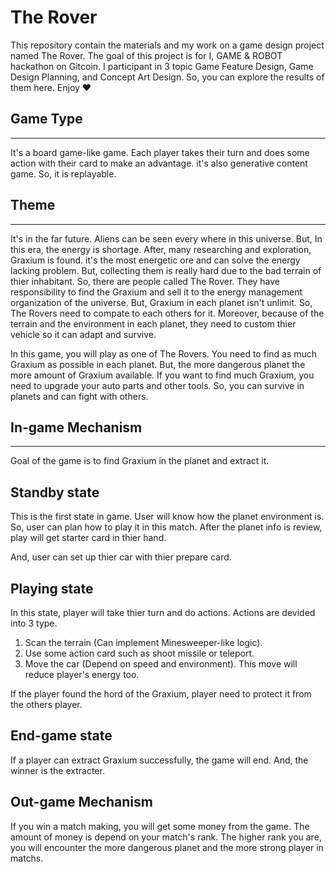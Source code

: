 # The Rover

This repository contain the materials and my work on a game design project named The Rover. The goal of this project is for I, GAME & ROBOT hackathon on Gitcoin. I participant in 3 topic Game Feature Design, Game Design Planning, and Concept Art Design. So, you can explore the results of them here. Enjoy ❤

## Game Type

---

It's a board game-like game. Each player takes their turn and does some action with their card to make an advantage. it's also generative content game. So, it is replayable.

## Theme

---

It's in the far future. Aliens can be seen every where in this universe. But, In this era, the energy is shortage. After, many researching and exploration, Graxium is found. it's the most energetic ore and can solve the energy lacking problem. But, collecting them is really hard due to the bad terrain of thier inhabitant. So, there are people called The Rover. They have responsibility to find the Graxium and sell it to the energy management organization of the universe. But, Graxium in each planet isn't unlimit. So, The Rovers need to compate to each others for it. Moreover, because of the terrain and the environment in each planet, they need to custom thier vehicle so it can adapt and survive.

In this game, you will play as one of The Rovers. You need to find as much Graxium as possible in each planet. But, the more dangerous planet the more amount of Graxium available. If you want to find much Graxium, you need to upgrade your auto parts and other tools. So, you can survive in planets and can fight with others.

## In-game Mechanism

---

Goal of the game is to find Graxium in the planet and extract it.

## Standby state

This is the first state in game. User will know how the planet environment is. So, user can plan how to play it in this match. After the planet info is review, play will get starter card in thier hand.

And, user can set up thier car with thier prepare card.

## Playing state

In this state, player will take thier turn and do actions. Actions are devided into 3 type.

1. Scan the terrain (Can implement Minesweeper-like logic).
2. Use some action card such as shoot missile or teleport.
3. Move the car (Depend on speed and environment). This move will reduce player's energy too.

If the player found the hord of the Graxium, player need to protect it from the others player.

## End-game state

If a player can extract Graxium successfully, the game will end. And, the winner is the extracter.

## Out-game Mechanism

If you win a match making, you will get some money from the game. The amount of money is depend on your match's rank. The higher rank you are, you will encounter the more dangerous planet and the more strong player in matchs.
